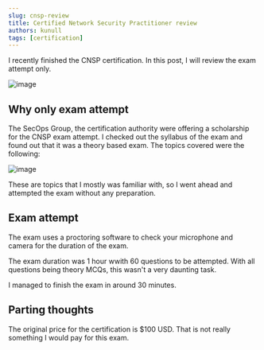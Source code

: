 ```yaml
---
slug: cnsp-review
title: Certified Network Security Practitioner review
authors: kunull
tags: [certification]
---
```


I recently finished the CNSP certification. In this post, I will review the exam attempt only.

<!-- truncate -->

![image](https://github.com/Kunull/Blog/assets/110326359/8487ab1f-75d1-47f3-8c98-f5f095718142)

## Why only exam attempt

The SecOps Group, the certification authority were offering a scholarship for the CNSP exam attempt. 
I checked out the syllabus of the exam and found out that it was a theory based exam.
The topics covered were the following:

![image](https://github.com/Kunull/Blog/assets/110326359/f525d177-a196-4c84-952f-793ab9933877)

These are topics that I mostly was familiar with, so I went ahead and attempted the exam without any preparation.

## Exam attempt

The exam uses a proctoring software to check your microphone and camera for the duration of the exam.

The exam duration was 1 hour wwith 60 questions to be attempted.
With all questions being theory MCQs, this wasn't a very daunting task.

I managed to finish the exam in around 30 minutes.

## Parting thoughts

The original price for the certification is $100 USD. That is not really something I would pay for this exam.
